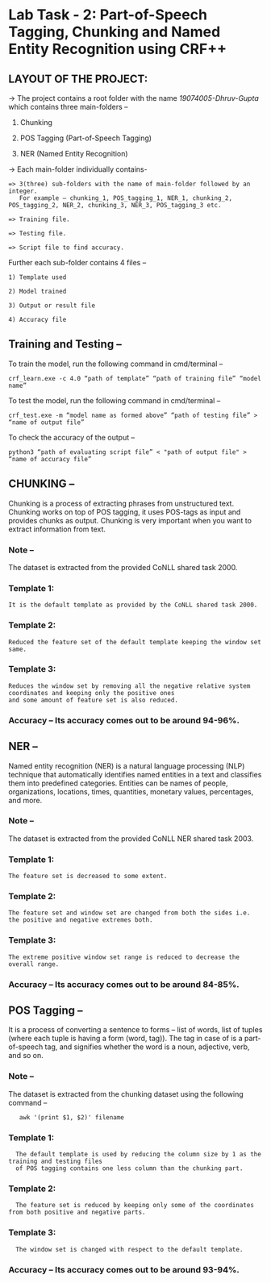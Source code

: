 # Lab Task - 2: Part-of-Speech Tagging, Chunking and Named Entity Recognition using CRF++

## LAYOUT OF THE PROJECT: 
  
  -> The project contains a root folder with the name *19074005-Dhruv-Gupta* which contains three 
     main-folders – 
  
  1) Chunking
  
  2) POS Tagging (Part-of-Speech Tagging)
  
  3) NER (Named Entity Recognition)
  
  -> Each main-folder individually contains- 
  
    => 3(three) sub-folders with the name of main-folder followed by an integer.
       For example – chunking_1, POS_tagging_1, NER_1, chunking_2, POS_tagging_2, NER_2, chunking_3, NER_3, POS_tagging_3 etc.
       
    => Training file.
    
    => Testing file.
    
    => Script file to find accuracy.
  
  Further each sub-folder contains 4 files –
  
    1) Template used
    
    2) Model trained
    
    3) Output or result file
    
    4) Accuracy file
    
 ## Training and Testing – 
 
  To train the model, run the following command in cmd/terminal –
  
    crf_learn.exe -c 4.0 “path of template” “path of training file” “model name”
    
  To test the model, run the following command in cmd/terminal –
  
    crf_test.exe -m “model name as formed above” “path of testing file” > “name of output file”
    
  To check the accuracy of the output –
  
    python3 “path of evaluating script file” < "path of output file" > “name of accuracy file”
    
## CHUNKING – 
  Chunking is a process of extracting phrases from unstructured text. Chunking works on top of POS tagging,
  it uses POS-tags as input and provides chunks as output. Chunking is very important when you want to extract information from text.
  
  ### Note – 
  
  The dataset is extracted from the provided CoNLL shared task 2000.
  
   ### Template 1:

    It is the default template as provided by the CoNLL shared task 2000.
    
   ### Template 2:
    
    Reduced the feature set of the default template keeping the window set same.
    
   ### Template 3:
    
    Reduces the window set by removing all the negative relative system coordinates and keeping only the positive ones 
    and some amount of feature set is also reduced.
    
   ### Accuracy – Its accuracy comes out to be around 94-96%.

  ## NER –
  Named entity recognition (NER) is a natural language processing (NLP) technique that automatically identifies 
  named entities in a text and classifies them into predefined categories. 
  Entities can be names of people, organizations, locations, times, quantities, monetary values, percentages, and more.

  ### Note – 
  
  The dataset is extracted from the provided CoNLL NER shared task 2003.
  
   ### Template 1:
    
    The feature set is decreased to some extent.
    
   ### Template 2:
    
    The feature set and window set are changed from both the sides i.e. the positive and negative extremes both.
    
   ### Template 3:
    
    The extreme positive window set range is reduced to decrease the overall range.
    
   ### Accuracy – Its accuracy comes out to be around 84-85%.
    
  ## POS Tagging – 
  It is a process of converting a sentence to forms – list of words, list of tuples (where each tuple is having a form (word, tag)). 
  The tag in case of is a part-of-speech tag, and signifies whether the word is a noun, adjective, verb, and so on.
  
  ### Note – 
  
  The dataset is extracted from the chunking dataset using the following command – 
        
       awk '(print $1, $2)' filename
                
    
   ### Template 1:
      
      The default template is used by reducing the column size by 1 as the training and testing files 
      of POS tagging contains one less column than the chunking part.
    
   ### Template 2:
      
      The feature set is reduced by keeping only some of the coordinates from both positive and negative parts.
    
   ### Template 3:
      
      The window set is changed with respect to the default template.
   
   ### Accuracy – Its accuracy comes out to be around 93-94%.

